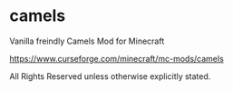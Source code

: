 # camels
Vanilla freindly Camels Mod for Minecraft

https://www.curseforge.com/minecraft/mc-mods/camels

All Rights Reserved unless otherwise explicitly stated.
